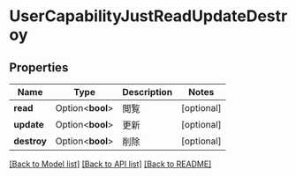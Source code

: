 # UserCapabilityJustReadUpdateDestroy

## Properties

Name | Type | Description | Notes
------------ | ------------- | ------------- | -------------
**read** | Option<**bool**> | 閲覧 | [optional]
**update** | Option<**bool**> | 更新 | [optional]
**destroy** | Option<**bool**> | 削除 | [optional]

[[Back to Model list]](../README.md#documentation-for-models) [[Back to API list]](../README.md#documentation-for-api-endpoints) [[Back to README]](../README.md)


